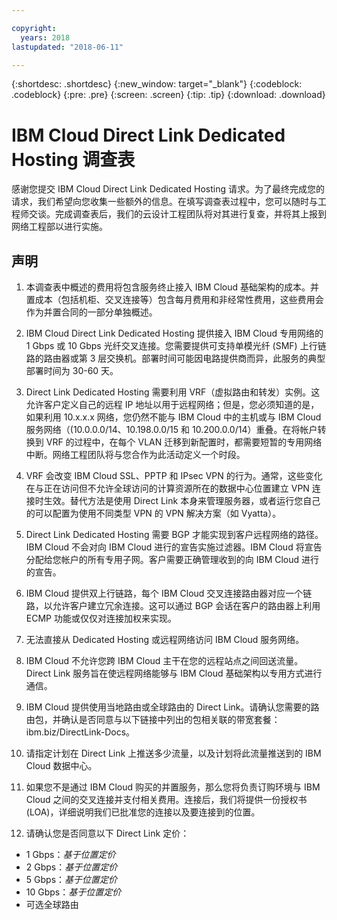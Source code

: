 ```yaml
---

copyright:
  years: 2018
lastupdated: "2018-06-11"

---
```


{:shortdesc: .shortdesc}
{:new_window: target="_blank"}
{:codeblock: .codeblock}
{:pre: .pre}
{:screen: .screen}
{:tip: .tip}
{:download: .download}

# IBM Cloud Direct Link Dedicated Hosting 调查表

感谢您提交 IBM Cloud Direct Link Dedicated Hosting 请求。为了最终完成您的请求，我们希望向您收集一些额外的信息。在填写调查表过程中，您可以随时与工程师交谈。完成调查表后，我们的云设计工程团队将对其进行复查，并将其上报到网络工程部以进行实施。

## 声明

1. 本调查表中概述的费用将包含服务终止接入 IBM Cloud 基础架构的成本。并置成本（包括机柜、交叉连接等）包含每月费用和非经常性费用，这些费用会作为并置合同的一部分单独概述。

2. IBM Cloud Direct Link Dedicated Hosting 提供接入 IBM Cloud 专用网络的 1 Gbps 或 10 Gbps 光纤交叉连接。您需要提供可支持单模光纤 (SMF) 上行链路的路由器或第 3 层交换机。部署时间可能因电路提供商而异，此服务的典型部署时间为 30-60 天。

3. Direct Link Dedicated Hosting 需要利用 VRF（虚拟路由和转发）实例。这允许客户定义自己的远程 IP 地址以用于远程网络；但是，您必须知道的是，如果利用 10.x.x.x 网络，您仍然不能与 IBM Cloud 中的主机或与 IBM Cloud 服务网络（(10.0.0.0/14、10.198.0.0/15 和 10.200.0.0/14）重叠。在将帐户转换到 VRF 的过程中，在每个 VLAN 迁移到新配置时，都需要短暂的专用网络中断。网络工程团队将与您合作为此活动定义一个时段。

4. VRF 会改变 IBM Cloud SSL、PPTP 和 IPsec VPN 的行为。通常，这些变化在与正在访问但不允许全球访问的计算资源所在的数据中心位置建立 VPN 连接时生效。替代方法是使用 Direct Link 本身来管理服务器，或者运行您自己的可以配置为使用不同类型 VPN 的 VPN 解决方案（如 Vyatta）。 

5. Direct Link Dedicated Hosting 需要 BGP 才能实现到客户远程网络的路径。IBM Cloud 不会对向 IBM Cloud 进行的宣告实施过滤器。IBM Cloud 将宣告分配给您帐户的所有专用子网。客户需要正确管理收到的向 IBM Cloud 进行的宣告。

6. IBM Cloud 提供双上行链路，每个 IBM Cloud 交叉连接路由器对应一个链路，以允许客户建立冗余连接。这可以通过 BGP 会话在客户的路由器上利用 ECMP 功能或仅仅对连接加权来实现。

7. 无法直接从 Dedicated Hosting 或远程网络访问 IBM Cloud 服务网络。

8. IBM Cloud 不允许您跨 IBM Cloud 主干在您的远程站点之间回送流量。Direct Link 服务旨在使远程网络能够与 IBM Cloud 基础架构以专用方式进行通信。

9. IBM Cloud 提供使用当地路由或全球路由的 Direct Link。请确认您需要的路由包，并确认是否同意与以下链接中列出的包相关联的带宽套餐：ibm.biz/DirectLink-Docs。

10. 请指定计划在 Direct Link 上推送多少流量，以及计划将此流量推送到的 IBM Cloud 数据中心。

11. 如果您不是通过 IBM Cloud 购买的并置服务，那么您将负责订购环境与 IBM Cloud 之间的交叉连接并支付相关费用。连接后，我们将提供一份授权书 (LOA)，详细说明我们已批准您的连接以及要连接到的位置。

12. 请确认您是否同意以下 Direct Link 定价：
 * 1 Gbps：_基于位置定价_ 
* 2 Gbps：_基于位置定价_
* 5 Gbps：_基于位置定价_
* 10 Gbps：_基于位置定价_
* 可选全球路由
